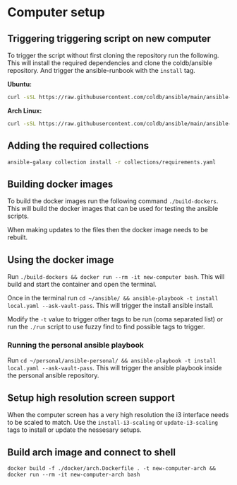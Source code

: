 # Computer setup

## Triggering triggering script on new computer

To trigger the script without first cloning the repository run the following. This will install the required dependencies and clone the coldb/ansible repository. And trigger the ansible-runbook with the `install` tag. 

**Ubuntu:**

```bash
curl -sSL https://raw.githubusercontent.com/coldb/ansible/main/ansible-run-ubuntu | sh
```

**Arch Linux:**

```bash
curl -sSL https://raw.githubusercontent.com/coldb/ansible/main/ansible-run-arch | sh
```
## Adding the required collections

```bash
ansible-galaxy collection install -r collections/requirements.yaml
```

## Building docker images

To build the docker images run the following command `./build-dockers`. This will build the docker images that can be used for testing the ansible scripts. 

When making updates to the files then the docker image needs to be rebuilt.

## Using the docker image

Run `./build-dockers && docker run --rm -it new-computer bash`. This will build and start the container and open the terminal.

Once in the terminal run `cd ~/ansible/ && ansible-playbook -t install local.yaml --ask-vault-pass`. This will trigger the install ansible install.

Modify the `-t` value to trigger other tags to be run (coma separated list) or run the `./run` script to use fuzzy find to find possible tags to trigger.

### Running the personal ansible playbook

Run `cd ~/personal/ansible-personal/ && ansible-playbook -t install local.yaml --ask-vault-pass`. This will trigger the ansible playbook inside the personal ansible repository.

## Setup high resolution screen support

When the computer screen has a very high resolution the i3 interface needs to be scaled to match. Use the `install-i3-scaling` or `update-i3-scaling` tags to install or update the nessesary setups.

## Build arch image and connect to shell

```
docker build -f ./docker/arch.Dockerfile . -t new-computer-arch && docker run --rm -it new-computer-arch bash
```

